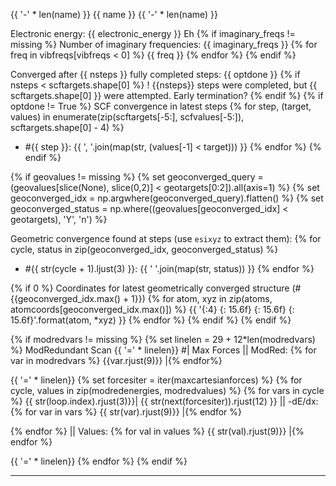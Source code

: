{{ '-' * len(name) }}
{{ name }}
{{ '-' * len(name) }}

Electronic energy: {{ electronic_energy }} Eh
{% if imaginary_freqs != missing %}
Number of imaginary frequencies: {{ imaginary_freqs }}
{% for freq in vibfreqs[vibfreqs < 0] %}
    {{ freq }}
{% endfor %}
{% endif %}

Converged after {{ nsteps }} fully completed steps: {{ optdone }}
{% if nsteps < scftargets.shape[0] %}
! {{nsteps}} steps were completed, but {{ scftargets.shape[0] }} were attempted. Early termination?
{% endif %}
{% if optdone != True %}
SCF convergence in latest steps
{% for step, (target, values) in enumerate(zip(scftargets[-5:], scfvalues[-5:]), scftargets.shape[0] - 4) %}
- #{{ step }}: {{ ', '.join(map(str, (values[-1] < target))) }}
{% endfor %}
{% endif %}

{% if geovalues != missing %}
{% set geoconverged_query = (geovalues[slice(None), slice(0,2)] < geotargets[0:2]).all(axis=1) %}
{% set geoconverged_idx = np.argwhere(geoconverged_query).flatten() %}
{% set geoconverged_status = np.where((geovalues[geoconverged_idx] < geotargets), 'Y', 'n') %}

Geometric convergence found at steps (use `esixyz` to extract them):
{% for cycle, status in zip(geoconverged_idx, geoconverged_status) %}
- #{{ str(cycle + 1).ljust(3) }}: {{ ' '.join(map(str, status)) }}
{% endfor %}

{% if 0 %}
Coordinates for latest geometrically converged structure (#{{geoconverged_idx.max() + 1}})
{% for atom, xyz in zip(atoms, atomcoords[geoconverged_idx.max()]) %}
{{ '{:4} {: 15.6f} {: 15.6f} {: 15.6f}'.format(atom, *xyz) }}
{% endfor %}
{% endif %}
{% endif %}

{% if modredvars != missing %}
{% set linelen = 29 + 12*len(modredvars) %}
ModRedundant Scan
{{ '=' * linelen}}
  #|  Max Forces  || ModRed: {% for var in modredvars %} {{var.rjust(9)}} |{% endfor%}

{{ '=' * linelen}}
{% set forcesiter = iter(maxcartesianforces) %}
{% for cycle, values in zip(modredenergies, modredvalues) %}
{% for vars in cycle %}
{{ str(loop.index).rjust(3)}}| {{ str(next(forcesiter)).rjust(12) }} || -dE/dx: {% for var in vars %} {{ str(var).rjust(9)}} |{% endfor %}

{% endfor %}
                  || Values: {% for val in values %} {{ str(val).rjust(9)}} |{% endfor %}

{{ '=' * linelen}}
{% endfor %}
{% endif %}

***